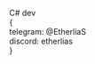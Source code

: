 C# dev\
{\
  telegram: @EtherliaS\
  discord: etherlias\
}

<!---
EtherliaS/EtherliaS is a ✨ special ✨ repository because its `README.md` (this file) appears on your GitHub profile.
You can click the Preview link to take a look at your changes.
--->
